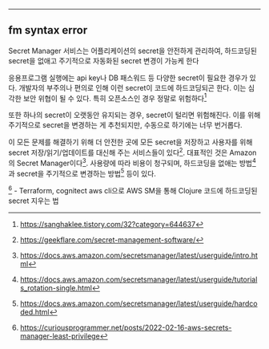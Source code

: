 ----
fm syntax error
---
Secret Manager 서비스는 어플리케이션의 secret을 안전하게 관리하여, 하드코딩된 secret을 없애고 주기적으로 자동화된 secret 변경이 가능케 한다

응용프로그램 실행에는 api key나 DB 패스워드 등 다양한 secret이 필요한 경우가 있다. 개발자의 부주의나 편의로 인해 이런 secret이 코드에 하드코딩되곤 한다. 이는 심각한 보안 위협이 될 수 있다. 특히 오픈소스인 경우 정말로 위험하다[^root-hacked]

또한 하나의 secret이 오랫동안 유지되는 경우, secret이 털리면 위험해진다. 이를 위해 주기적으로 secret을 변경하는 게 추천되지만, 수동으로 하기에는 너무 번거롭다.

이 모든 문제를 해결하기 위해 더 안전한 곳에 모든 secret을 저장하고 사용자를 위해 secret 저장/읽기/업데이트를 대신해 주는  서비스들이 있다[^services]. 대표적인 것은 Amazon의 Secret Manager이다[^aws-sm]. 사용량에 따라 비용이 청구되며, 하드코딩을 없애는 방법[^rm-hardcode]과 secret을 주기적으로 변경하는 방법[^rotate] 등이 있다. 

[^sm-clj] - Terraform, cognitect aws cli으로 AWS SM을 통해 Clojure 코드에 하드코딩된 secret 지우는 법

[^rm-hardcode]: https://docs.aws.amazon.com/secretsmanager/latest/userguide/tutorials_rotation-single.html
[^rotate]: https://docs.aws.amazon.com/secretsmanager/latest/userguide/hardcoded.html
[^services]: https://geekflare.com/secret-management-software/
[^root-hacked]: https://sanghaklee.tistory.com/32?category=644637
[^aws-sm]: https://docs.aws.amazon.com/secretsmanager/latest/userguide/intro.html 
[^sm-clj]: https://curiousprogrammer.net/posts/2022-02-16-aws-secrets-manager-least-privilege
